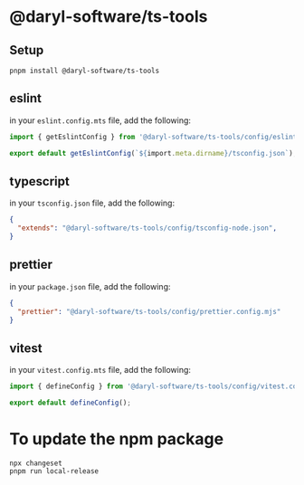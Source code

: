 # @daryl-software/ts-tools
## Setup
```shell
pnpm install @daryl-software/ts-tools
```


## eslint 
in your `eslint.config.mts` file, add the following:
```typescript
import { getEslintConfig } from '@daryl-software/ts-tools/config/eslint-node.mts';

export default getEslintConfig(`${import.meta.dirname}/tsconfig.json`);
```

## typescript 
in your `tsconfig.json` file, add the following:
```json
{
  "extends": "@daryl-software/ts-tools/config/tsconfig-node.json",
}
```

## prettier
in your `package.json` file, add the following:
```json
{
  "prettier": "@daryl-software/ts-tools/config/prettier.config.mjs"
}
``` 

## vitest
in your `vitest.config.mts` file, add the following:
```typescript
import { defineConfig } from '@daryl-software/ts-tools/config/vitest.config.mts';

export default defineConfig();
``` 



# To update the npm package
```shell
npx changeset
pnpm run local-release
```